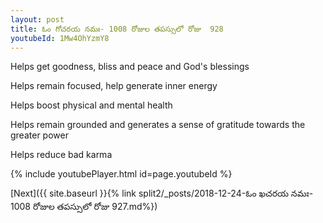 ```yaml
---
layout: post
title: ఓం గోచరయ నమః- 1008 రోజుల తపస్సులో రోజు  928
youtubeId: 1Mw4OhYzmY8
---
```

 
 
Helps get goodness, bliss and peace and God's blessings
 
Helps remain focused, help generate inner energy 
 
Helps boost physical and mental health 
 
Helps remain grounded and generates a sense of gratitude towards the greater power 
 
Helps reduce bad karma
 
 
 
 


{% include youtubePlayer.html id=page.youtubeId %}
 
[Next]({{ site.baseurl }}{% link  split2/_posts/2018-12-24-ఓం ఖచరయ నమః- 1008 రోజుల తపస్సులో రోజు  927.md%})
 
